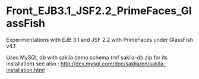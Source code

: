 Front_EJB3.1_JSF2.2_PrimeFaces_GlassFish
=======

Experimentations with EJB 3.1 and JSF 2.2 with PrimeFaces under GlassFish v4.1

Uses MySQL db with sakila demo schema (ref sakila-db.zip for its installation)
see also : http://dev.mysql.com/doc/sakila/en/sakila-installation.html
